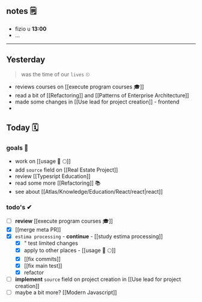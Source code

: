 ## notes 🗒
- fizio u **13:00**
- ...

---
## Yesterday
> was the time of our `lives` ⏲

- reviews courses on [[execute program courses 🎓]]
- read a bit of [[Refactoring]] and [[Patterns of Enterprise Architecture]] 
- made some changes in [[Use lead for project creation]] - frontend
- 

## Today 🗓

### goals 🏴
- work on [[usage 🍏 🌕]]
- add `source` field on [[Real Estate Project]]
- review [[Typesript Education]]
- read some more [[Refactoring]] 📚
- see about [[Atlas/Knowledge/Education/React/react|react]]

### todo's ✔
- [ ] **review** [[execute program courses 🎓]]
- [x] [[merge meta PR]]
- [x] `estima processing` - **continue** - [[study estima processing]]
	- [x] " test limited changes
	- [x] apply to other places - [[usage 🍏 🌕]]
	- [x] [[fix commits]]
	- [x] [[fix main test]]
	- [x] refactor
- [ ] **implement** `source` field on project creation in [[Use lead for project creation]]
- [ ] maybe a bit more? [[Modern Javascript]]